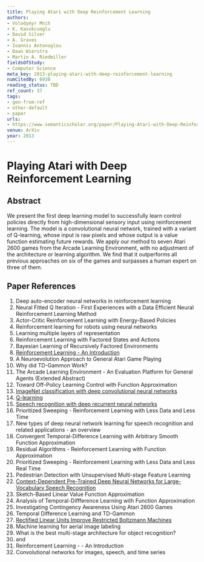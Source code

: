 ```yaml
---
title: Playing Atari with Deep Reinforcement Learning
authors:
- Volodymyr Mnih
- K. Kavukcuoglu
- David Silver
- A. Graves
- Ioannis Antonoglou
- Daan Wierstra
- Martin A. Riedmiller
fieldsOfStudy:
- Computer Science
meta_key: 2013-playing-atari-with-deep-reinforcement-learning
numCitedBy: 6930
reading_status: TBD
ref_count: 37
tags:
- gen-from-ref
- other-default
- paper
urls:
- https://www.semanticscholar.org/paper/Playing-Atari-with-Deep-Reinforcement-Learning-Mnih-Kavukcuoglu/2319a491378867c7049b3da055c5df60e1671158?sort=total-citations
venue: ArXiv
year: 2013
---
```


# Playing Atari with Deep Reinforcement Learning

## Abstract

We present the first deep learning model to successfully learn control policies directly from high-dimensional sensory input using reinforcement learning. The model is a convolutional neural network, trained with a variant of Q-learning, whose input is raw pixels and whose output is a value function estimating future rewards. We apply our method to seven Atari 2600 games from the Arcade Learning Environment, with no adjustment of the architecture or learning algorithm. We find that it outperforms all previous approaches on six of the games and surpasses a human expert on three of them.

## Paper References

1. Deep auto-encoder neural networks in reinforcement learning
2. Neural Fitted Q Iteration - First Experiences with a Data Efficient Neural Reinforcement Learning Method
3. Actor-Critic Reinforcement Learning with Energy-Based Policies
4. Reinforcement learning for robots using neural networks
5. Learning multiple layers of representation
6. Reinforcement Learning with Factored States and Actions
7. Bayesian Learning of Recursively Factored Environments
8. [Reinforcement Learning - An Introduction](2005-reinforcement-learning-an-introduction.md)
9. A Neuroevolution Approach to General Atari Game Playing
10. Why did TD-Gammon Work?
11. The Arcade Learning Environment - An Evaluation Platform for General Agents (Extended Abstract)
12. Toward Off-Policy Learning Control with Function Approximation
13. [ImageNet classification with deep convolutional neural networks](2012-imagenet-classification-with-deep-convolutional-neural-networks.md)
14. [Q-learning](2004-q-learning.md)
15. [Speech recognition with deep recurrent neural networks](2013-speech-recognition-with-deep-recurrent-neural-networks.md)
16. Prioritized Sweeping - Reinforcement Learning with Less Data and Less Time
17. New types of deep neural network learning for speech recognition and related applications - an overview
18. Convergent Temporal-Difference Learning with Arbitrary Smooth Function Approximation
19. Residual Algorithms - Reinforcement Learning with Function Approximation
20. Prioritized Sweeping - Reinforcement Learning with Less Data and Less Real Time
21. Pedestrian Detection with Unsupervised Multi-stage Feature Learning
22. [Context-Dependent Pre-Trained Deep Neural Networks for Large-Vocabulary Speech Recognition](2012-context-dependent-pre-trained-deep-neural-networks-for-large-vocabulary-speech-recognition.md)
23. Sketch-Based Linear Value Function Approximation
24. Analysis of Temporal-Diffference Learning with Function Approximation
25. Investigating Contingency Awareness Using Atari 2600 Games
26. Temporal Difference Learning and TD-Gammon
27. [Rectified Linear Units Improve Restricted Boltzmann Machines](2010-rectified-linear-units-improve-restricted-boltzmann-machines.md)
28. Machine learning for aerial image labeling
29. What is the best multi-stage architecture for object recognition?
30. and
31. Reinforcement Learning - - An Introduction
32. Convolutional networks for images, speech, and time series
